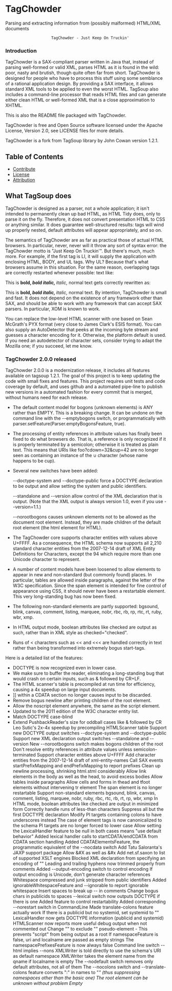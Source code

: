 # TagChowder
Parsing and extracting information from (possibly malformed) HTML/XML documents

                        TagChowder - Just Keep On Truckin'

### Introduction

TagChowder is a SAX-compliant parser written in Java that, instead of parsing well-formed or valid XML, parses HTML as it is found in the wild: poor, nasty and brutish, though quite often far from short. TagChowder is designed for people who have to process this stuff using some semblance of a rational application design. By providing a SAX interface, it allows standard XML tools to be applied to even the worst HTML. TagSoup also includes a command-line processor that reads HTML files and can generate either clean HTML or well-formed XML that is a close approximation to XHTML.

This is also the README file packaged with TagChowder.

TagChowder is free and Open Source software licensed under the Apache License, Version 2.0, see LICENSE files for more details.

TagChowder is a fork from TagSoup library by John Cowan version 1.2.1.

## Table of Contents

- [Contribute](#contribute)
- [License](#license)
- [Attribution](#Attribution)

## What TagSoup does

TagChowder is designed as a parser, not a whole application; it isn't intended to permanently clean up bad HTML, as HTML Tidy does, only to parse it on the fly. Therefore, it does not convert presentation HTML to CSS or anything similar. It does guarantee well-structured results: tags will wind up properly nested, default attributes will appear appropriately, and so on.

The semantics of TagChowder are as far as practical those of actual HTML browsers. In particular, never, never will it throw any sort of syntax error: the TagChowder motto is "Just Keep On Truckin'". But there's much, much more. For example, if the first tag is LI, it will supply the application with enclosing HTML, BODY, and UL tags. Why UL? Because that's what browsers assume in this situation. For the same reason, overlapping tags are correctly restarted whenever possible: text like:

This is <B>bold, <I>bold italic, </b>italic, </i>normal text
gets correctly rewritten as:

This is <b>bold, <i>bold italic, </i></b><i>italic, </i>normal text.
By intention, TagChowder is small and fast. It does not depend on the existence of any framework other than SAX, and should be able to work with any framework that can accept SAX parsers. In particular, XOM is known to work.

You can replace the low-level HTML scanner with one based on Sean McGrath's PYX format (very close to James Clark's ESIS format). You can also supply an AutoDetector that peeks at the incoming byte stream and guesses a character encoding for it. Otherwise, the platform default is used. If you need an autodetector of character sets, consider trying to adapt the Mozilla one; if you succeed, let me know.

### TagChowder 2.0.0 released

TagChowder 2.0.0 is a modernization release, it includes all features available on tagsoup 1.2.1. The goal of this project is to keep updating the code with small fixes and features. This project requires unit tests and code coverage by default, and uses github and a automated pipe-line to publish new versions in a automated fashion for every commit that is merged, without humans need for each release.

 - The default content model for bogons (unknown elements) is ANY rather than EMPTY. This is a breaking change. It can be undone on the command line with the --emptybogons switch, or programmatically with parser.setFeature(Parser.emptyBogonsFeature, true).

 - The processing of entity references in attribute values has finally been fixed to do what browsers do. That is, a reference is only recognized if it is properly terminated by a semicolon; otherwise it is treated as plain text. This means that URIs like foo?cdown=32&cup=42 are no longer seen as containing an instance of the ∪ character (whose name happens to be cup).

 - Several new switches have been added:

   --doctype-system and --doctype-public force a DOCTYPE declaration to be output and allow setting the system and public identifiers.

   --standalone and --version allow control of the XML declaration that is output. (Note that the XML output is always version 1.0, even if you use --version=1.1.)

   --norootbogons causes unknown elements not to be allowed as the document root element. Instead, they are made children of the default root element (the html element for HTML).

 - The TagChowder core supports character entities with values above U+FFFF. As a consequence, the HTML schema now supports all 2,210 standard character entities from the 2007-12-14 draft of XML Entity Definitions for Characters, except the 94 which require more than one Unicode character to represent.

 - A number of content models have been loosened to allow elements to appear in new and non-standard (but commonly found) places. In particular, tables are allowed inside paragraphs, against the letter of the W3C specification. Since the span element is intended for fine control of appearance using CSS, it should never have been a restartable element. This very long-standing bug has now been fixed.

 - The following non-standard elements are partly supported: bgsound, blink, canvas, comment, listing, marquee, nobr, rbc, rb, rp, rtc, rt, ruby, wbr, xmp.

 - In HTML output mode, boolean attributes like checked are output as such, rather than in XML style as checked="checked".

 - Runs of < characters such as << and <<< are handled correctly in text rather than being transformed into extremely bogus start-tags.


Here is a detailed list of the features:
 - DOCTYPE is now recognized even in lower case.
 - We make sure to buffer the reader, eliminating a long-standing bug that would crash on certain inputs, such as & followed by CR+LF.
 - The HTML scanner's table is precompiled at run time for efficiency, causing a 4x speedup on large input documents.
 - ]] within a CDATA section no longer causes input to be discarded.
 - Remove bogus newline after printing children of the root element.
 - Allow the noscript element anywhere, the same as the script element.
 - Updated to the 2011 edition of the W3C character entity list.
 - Match DOCTYPE case-blind
 - Extend PushbackReader's size for oddball cases like & followed by CR
Leo Sutic's 2x-4x speedup by precompiling HTMLScanner table
Support new DOCTYPE output switches --doctype-system and --doctype-public
Support new XML declaration output switches --standalone and --version
New --norootbogons switch makes bogons children of the root
Don't resolve entity references in attribute values unless semicolon-terminated
Support character entities above U+FFFF
Add character entities from the 2007-12-14 draft of xml-entity-names
Call SAX events startPrefixMapping and endPrefixMapping to report prefixes
Clean up newline processing, shrinking html.stml considerably
Allow link elements in the body as well as the head, to avoid excess bodies
Allow tables inside paragraphs
Allow cells and forms in thead and tfoot elements without intervening tr element
The span element is no longer restartable
Support non-standard elements bgsound, blink, canvas, comment, listing, marquee, nobr, ruby, rbc, rtc, rb, rt, rp, wbr, xmp
In HTML mode, boolean attributes like checked are output in minimized form
Correctly handle runs of less-than characters
Suppress all but the first DOCTYPE declaration
Modify PI targets containing colons to have underscores instead
The case of element tags is now canonicalized to the schema
PI targets are no longer forced to lower case
Allow setting the LexicalHandler feature to be null in both cases means "use default behavior"
Added lexical handler calls to startCDATA/endCDATA from CDATA section handling
Added CDATAElementsFeature, the programmatic equivalent of the --nocdata switch
Add Tatu Saloranta's JAXP support package
Allow &#X as well as &#x
Add net.sf.saxon to list of supported XSLT engines
Blocked XML declaration from specifying an encoding of ""
Leading and trailing hyphens now trimmed properly from comments
Added --output-encoding switch to control encoding
If output encoding is Unicode, don't generate character references
Whitespace compressed and junk stripped from public identifiers
Added ignorableWhitespaceFeature and --ignorable to report ignorable whitespace
Insert spaces to break up -- in comments
Change bogus chars in publicids to spaces
--lexical switch now outputs DOCTYPE if there is one
Added feature to control restartability
Added corresponding --norestart switch in CommandLine
Made translate-colons feature actually work
If there is a publicid but no systemid, set systemid to ""
LexicalHandler now gets DOCTYPE information (publicid and systemid)
HTMLScanner now reports more useful debug output when not commented out
Change "<memberOfAny>" to exclude "<root>" pseudo-element - This prevents "script" from being output as a root
If namespaceFeature is false, uri and localname are passed as empty strings
The namespacePrefixesFeature is now always false
Command line switch --html implies --nons
XMLWriter is told directly to use the schema's URI as default namespace
XMLWriter takes the element name from the qname if localname is empty
The --nodefault switch removes only default attributes, not all of them
The --nocolons switch and --translate-colons feature converts ":" in names to "_" (thus suppressing namespaces other than the basic one)
The root element can be unknown without problem
Empty <script/> and <style/> tags now work
Added all standard SAX2 features to feature hashtable
Remove trailing ? from processing instructions (in case the input is XHTML)
Added Javadocs for all SAX standard and TagSoup-specific features and properties
Fixed termination conditions for entity/character references
Fixed EOF-pushback bug that was generating bogus &#x65535; references
Added Parser feature and --nodefaults switch to ignore default attribute values
Added support for SAX Locator
Updated AFL license to version 3.0
Scanner buffer size increases as needed, allowing large attribute values
Look for various XSLT implementations as available (still fails in raw 5.0)
Clean up handling of XML empty tags and SGML minimized end-tags
Support proper options and help message internally
Use Hashtable in CommandLine class instead of HashMap
Do proper buffering of InputStream and Reader
Clean up content model of noframes element
Removed htmlMode in XMLWriter
Added support for XSLT output options METHOD=html and OMIT_XML_DECLARATION=yes
Command line option --html sets both of these
Wrote simple validator for TSSL schemas (tssl/tssl-validator.xslt)
Removed various validity problems in html.tssl
When processing a start-tag, don't restart elements that aren't in the new
	element's content model
Remove bogus double param in tssl.xslt
Convert CR and CRLF to LF in comments and PIs
Force empty elements to close immediately
Match close tags of CDATA elements more precisely (but case-blind)
Process switches on the command line
Man page available
Isolated & and &# now don't crash parser
TagSoup no longer depends on /dev/stdin existing
Refactored Parser class, removing main method to new CommandLine class
Changes to content models of form, button, table, and tr elements in html.tssl
'</scr' + 'ipt>' in a script element no longer terminates it
Introduced "uncloseability" of form and table elements
"pyxin" property specifies that input is in PYX format
Correctly cope with unexpected characters around colons, also with multiple colons
Correctly output comments with "--" in them (by adding a space)
Script can now appear anywhere
Switch -nocdata correctly implemented
Eliminated useless M_n constants in Schema
Introduced <memberofAny> and <isRoot> as alternatives to
	<memberOf> in TSSL
Allow prefixes in element names
Attributes are now normalized
Expanded public API for Element and ElementType
Javadoc improved
Removed misfeature whereby > terminated a tag even inside quotes
Added licensing language to XSLT scripts, RELAX NG schemas
Removed long-standing mishandling of entity references in attributes
Cleaned up logic for converting junky strings to proper XML Names
Correctly handle empty tag that has no whitespace or attributes
Restore correct 0.9.3 handling of an apparent end-tag in a CDATA element
Added script element to content model of head element
Convert to XSLT configuration exclusively;
	Perl code and tab-separated tables are gone
Remove xmlns:* attributes
Append "_" to attribute names ending in ":"
Don't prepend "_" to an attribute name starting in "_"
Handle namespace prefixes in attributes:
	"xml" prefix is handled correctly
	other prefixes are mapped to "urn:x-prefix:foo"
Ignore XML declarations
-Dnocdata=true turns off F_CDATA on script and style elements
Fixed off-by-one errors in character references that made them uninterpreted
Start-tags ending in a minimized attribute are no longer being dropped
XML empty tags are now supported (though slashes are still allowed in
	unquoted attribute values)
Upgraded AFL to version 2.1
Passed through newlines in character content (very old bug)
Script element can appear directly in body
">" terminates a start-tag even inside a quoted attribute,
	to protect against unbalanced quotes
"_" is prepended to attributes that don't begin with a letter
Remove "xmlns" attributes from the input
All standard features can now be set
	(although there is no effect from doing so)
New "bogons-empty" feature can be set to false to give bogons
	 content model of ANY rather than EMPTY;
	-Dany switch sets this feature to false
TSSL now has an explicit group element to declare an element group
STML is a new XML format for modeling state-table changes
S in the statetable now means \r and \n and \t as well as space
	(as was always intended; brain fart!)
Ins and del elements are now allowed everywhere
TSSL now correctly supports attributes that are legal on all elements
Fixed paper-bag bug that revealed attribute type BOOLEAN to applications.
Obsolete ABSTRACT removed in favor of README.
Improved implementation of CDATA restart after bogus end-tag.
Allowed hyphen, underscore, and period in names as well as colon.
First cut at TagSoup Schema Language -- doesn't do anything yet.
Support CDATA sections on input.
Don't generate built-in entities within CDATA elements.
Convenience main program "tagsoup" in bin directory.
Begin to integrate tests.
Introduced BOOLEAN type (currently just converted to NMTOKEN).
Features that actually work are now named constants in Parser.
Double root elements are really gone now.
ID attributes weren't being removed from restarted elements.
Fixed a bug that made unknown elements disappear in some cases.
Parser is now safely reusable.
PYXWriter and XMLWriter now implement LexicalHandler.
Parser reports comments, startCDATA, and endCDATA events to a LexicalHandler.
ScanHandler methods now throw only SAXException, not also IOException.
-Dlexical=true switch sets the ContentHandler as a LexicalHandler as well
	(XMLWriter prints comments, ignores CDATA sections; PYXWriter ignores all).
-Dreuse=true switch reuses a single Parser object (no great speed gain).
We now disallow an a element as the child of another a element.
An empty input is now treated as zero-length character content.
HTMLWriter is gone in favor of an extended XMLWriter with get/setHTMLMode methods.
CDATA elements only terminaate with matching end-tags (thanks to Sebastien Bardoux).
No longer inserts bogus ; after unknown entity reference without ;.
Consecutive entity references now work correctly.
Setting namespaces and namespace-prefixes methods now works.
-Dnons=true option turns off namespace and prefix.
New feature http://www.ccil.org/~cowan/tagsoup/features/ignore-bogons"
	suppresses unknown start-tags (any end-tag will be automatically ignored).
-Dnobogons=true option turns ignore-bogons on.
Suppress unknown and/or empty initial start-tag always
	(prevents double root element).
Schema now allows style as an inline element, like script.
Schema now allows tr as a child of table to avoid problems with embedded tables.
Clear Parser instance variables to make Parsers properly reusable.
Incorporated patch for -jar support by Joseph Walton.
Incorporated patch for Megginson XMLWriter support by Joseph Walton.
Changed existing XMLWriter to HTMLWriter.
Rewrote Parsermain for better features, removed Tester class.
-Dnewline=true removed, now implied by -DHTML=true.
-Dfiles=true now used to generate separate outputs (old Tester behavior)
	with extension xhtml (removing any old extension).
Fixed nasty bug in HTMLScanner that was failing to fix unusual entities.
Don't attempt to smash whitespace to spaces any more.
Ant-ified by Martin Rademacher.
Don't suppress colons in element names.
Entity problems fixed (I hope).
Can now set namespace and namespace-prefixes features (without effect).
Properly templatize HTMLModels.java.
Attributes are no longer in the HTML namespace.

### TagChowder as a stand-alone program

It is possible to run TagChowder as a program by saying java -jar tagchowder.jar [option ...] [file ...]. Files mentioned on the command line will be parsed individually. If no files are specified, the standard input is read.

The following options are understood:

--files
Output into individual files, with html extensions changed to xhtml. Otherwise, all output is sent to the standard output.
--html
Output is in clean HTML: the XML declaration is suppressed, as are end-tags for the known empty elements.
--omit-xml-declaration
The XML declaration is suppressed.
--method=html
End-tags for the known empty HTML elements are suppressed.
--doctype-system=systemid
Forces the output of a DOCTYPE declaration with the specified systemid.
--doctype-public=publicid
Forces the output of a DOCTYPE declaration with the specified publicid.
--version=version
Sets the version string in the XML declaration.
--standalone=[yes|no]
Sets the standalone declaration to yes or no.
--pyx
Output is in PYX format.
--pyxin
Input is in PYXoid format (need not be well-formed).
--nons
Namespaces are suppressed. Normally, all elements are in the XHTML 1.x namespace, and all attributes are in no namespace.
--nobogons
Bogons (unknown elements) are suppressed.
--nodefaults
Default attribute values are suppressed.
--nocolons
Explicit colons in element and attribute names are changed to underscores.
--norestart
don't restart any normally restartable elements.
--ignorable
Output whitespace in elements with element-only content.
--emptybogons
Bogons are given a content model of EMPTY rather than ANY.
--any
Bogons are given a content model of ANY rather than EMPTY (default).
--norootbogons
Bogons are not allowed to be root elements; make them subordinate to the root.
--lexical
Pass through HTML comments and DOCTYPE declarations. Has no effect when output is in PYX format.
--reuse
Reuse a single instance of TagSoup parser throughout. Normally, a new one is instantiated for each input file.
--nocdata
Change the content models of the script and style elements to treat them as ordinary #PCDATA (text-only) elements, as in XHTML, rather than with the special CDATA content model.
--encoding=encoding
Specify the input encoding. The default is the Java platform default.
--output-encoding=encoding
Specify the output encoding. The default is the Java platform default.
--help
Print help.
--version
Print the version number.

### SAX features and properties

TagChowder supports the following SAX features in addition to the standard ones:

http://www.ccil.org/~cowan/tagsoup/features/ignore-bogons
A value of "true" indicates that the parser will ignore unknown elements.
http://www.ccil.org/~cowan/tagsoup/features/bogons-empty
A value of "true" indicates that the parser will give unknown elements a content model of EMPTY; a value of "false", a content model of ANY.
http://www.ccil.org/~cowan/tagsoup/features/root-bogons
A value of "true" indicates that the parser will allow unknown elements to be the root of the output document.
http://www.ccil.org/~cowan/tagsoup/features/default-attributes
A value of "true" indicates that the parser will return default attribute values for missing attributes that have default values.
http://www.ccil.org/~cowan/tagsoup/features/translate-colons
A value of "true" indicates that the parser will translate colons into underscores in names.
http://www.ccil.org/~cowan/tagsoup/features/restart-elements
A value of "true" indicates that the parser will attempt to restart the restartable elements.
http://www.ccil.org/~cowan/tagsoup/features/ignorable-whitespace
A value of "true" indicates that the parser will transmit whitespace in element-only content via the SAX ignorableWhitespace callback. Normally this is not done, because HTML is an SGML application and SGML suppresses such whitespace.
http://www.ccil.org/~cowan/tagsoup/features/cdata-elements
A value of "true" indicates that the parser will process the script and style elements (or any elements with type='cdata' in the TSSL schema) as SGML CDATA elements (that is, no markup is recognized except the matching end-tag).
TagSoup supports the following SAX properties in addition to the standard ones:

http://www.ccil.org/~cowan/tagsoup/properties/scanner
Specifies the Scanner object this parser uses.
http://www.ccil.org/~cowan/tagsoup/properties/schema
Specifies the Schema object this parser uses.
http://www.ccil.org/~cowan/tagsoup/properties/auto-detector
Specifies the AutoDetector (for encoding detection) this parser uses.

### The TSaxon XSLT-for-HTML processor

I am also distributing TSaxon, a repackaging of version 6.5.5 of Michael Kay's Saxon XSLT version 1.0 implementation that includes TagSoup. TSaxon is a drop-in replacement for Saxon, and can be used to process either HTML or XML documents with XSLT stylesheets.

### Other TagChowder and related things

TagChoder is a fork from Tagsoup 1.2.1 java implementattion. TagChowder not only lexes its input it also attempts to balance tags in the style of TagSoup 1.2.1.

BeautifulSoup is closer to my TagSoup, but is written in Python and returns a parse tree. I believe its heuristics are hard-coded for HTML. There is a port to Ruby called RubyfulSoup.

There are a variety of other HTML SAX parsers written in Java, jsoup, notably NekoHTML, JTidy (a port of the C library and tool HTML Tidy), and HTML Parser. All have their good and bad points: the general view around the Web seems to be that TagChowder is the slowest, but also the most robust and reliable.

Finally, there is a full port of my TagSoup to C++, but unfortunately it is currently trapped inside IBM. The process to release it as Open Source is under way, and I hope to feature it here some time soon.

### More information

There is a tagsoup-friends mailing list hosted at Google Groups. You can join via the Web, or by sending a blank email to tagsoup-friends-subscribe@googlegroups.com. The archives are open to all. https://groups.google.com/forum/#!forum/tagsoup-friends

### Contribute

Please refer to [the contributing.md file](Contributing.md) for information about how to get involved. We welcome issues, questions, and pull requests. Pull Requests are welcome.

## License

This project is licensed under the terms of the [Apache 2.0](LICENSE-Apache-2.0) open source license. Please refer to [LICENSE](LICENSE) for the full terms.

### Attribution

This project forked from TagSoup library by John Cowan (org.ccil.cowan.tagsoup.tagsoup.1.2.1, http://vrici.lojban.org/~cowan/XML/tagsoup/).
